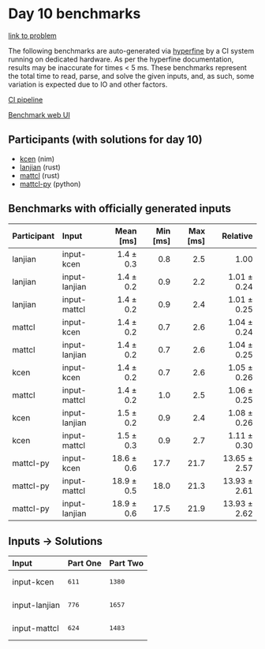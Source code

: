 # Day 10 benchmarks

[link to problem](https://adventofcode.com/2024/day/10)

The following benchmarks are auto-generated via
[hyperfine](https://github.com/sharkdp/hyperfine) by a CI system running on
dedicated hardware. As per the hyperfine documentation, results may be
inaccurate for times < 5 ms. These benchmarks represent the total time to read,
parse, and solve the given inputs, and, as such, some variation is expected due
to IO and other factors.

[CI pipeline](http://ci.papercode.net:8080/teams/main/pipelines/aoc2024)

[Benchmark web UI](https://aoc.ancalagon.black)


## Participants (with solutions for day 10)

- [kcen](https://github.com/kcen/aoc2024) (nim)
- [lanjian](https://github.com/lanjian/aoc-2024) (rust)
- [mattcl](https://github.com/mattcl/aoc2024) (rust)
- [mattcl-py](https://github.com/mattcl/aoc2024-py) (python)


## Benchmarks with officially generated inputs

| Participant | Input | Mean [ms] | Min [ms] | Max [ms] | Relative |
|:---|:---|---:|---:|---:|---:|
| lanjian | input-kcen | 1.4 ± 0.3 | 0.8 | 2.5 | 1.00 |
| lanjian | input-lanjian | 1.4 ± 0.2 | 0.9 | 2.2 | 1.01 ± 0.24 |
| lanjian | input-mattcl | 1.4 ± 0.2 | 0.9 | 2.4 | 1.01 ± 0.25 |
| mattcl | input-kcen | 1.4 ± 0.2 | 0.7 | 2.6 | 1.04 ± 0.24 |
| mattcl | input-lanjian | 1.4 ± 0.2 | 0.7 | 2.6 | 1.04 ± 0.25 |
| kcen | input-kcen | 1.4 ± 0.2 | 0.7 | 2.6 | 1.05 ± 0.26 |
| mattcl | input-mattcl | 1.4 ± 0.2 | 1.0 | 2.5 | 1.06 ± 0.25 |
| kcen | input-lanjian | 1.5 ± 0.2 | 0.9 | 2.4 | 1.08 ± 0.26 |
| kcen | input-mattcl | 1.5 ± 0.3 | 0.9 | 2.7 | 1.11 ± 0.30 |
| mattcl-py | input-kcen | 18.6 ± 0.6 | 17.7 | 21.7 | 13.65 ± 2.57 |
| mattcl-py | input-mattcl | 18.9 ± 0.5 | 18.0 | 21.3 | 13.93 ± 2.61 |
| mattcl-py | input-lanjian | 18.9 ± 0.6 | 17.5 | 21.9 | 13.93 ± 2.62 |


## Inputs -> Solutions

| Input | Part One | Part Two |
|:---|:---|:---|
|input-kcen|<pre>611</pre>|<pre>1380</pre>|
|input-lanjian|<pre>776</pre>|<pre>1657</pre>|
|input-mattcl|<pre>624</pre>|<pre>1483</pre>|